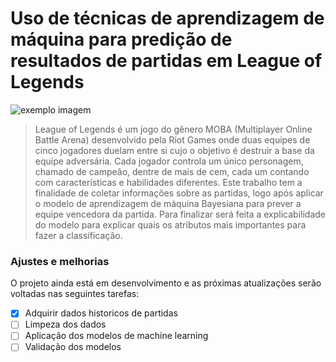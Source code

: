 # Uso de técnicas de aprendizagem de máquina para predição de resultados de partidas em League of Legends

<img src="exemplo-image.png" alt="exemplo imagem">

> League of Legends é um jogo do gênero MOBA (Multiplayer Online Battle Arena)
desenvolvido pela Riot Games onde duas equipes de cinco jogadores duelam entre
si cujo o objetivo é destruir a base da equipe adversária. Cada jogador controla um
único personagem, chamado de campeão, dentre de mais de cem, cada um contando
com características e habilidades diferentes. Este trabalho tem a finalidade de coletar
informações sobre as partidas, logo após aplicar o modelo de aprendizagem de
máquina Bayesiana para prever a equipe vencedora da partida. Para finalizar será
feita a explicabilidade do modelo para explicar quais os atributos mais importantes
para fazer a classificação.

### Ajustes e melhorias

O projeto ainda está em desenvolvimento e as próximas atualizações serão voltadas nas seguintes tarefas:

- [x] Adquirir dados historicos de partidas
- [ ] Limpeza dos dados
- [ ] Aplicação dos modelos de machine learning
- [ ] Validação dos modelos